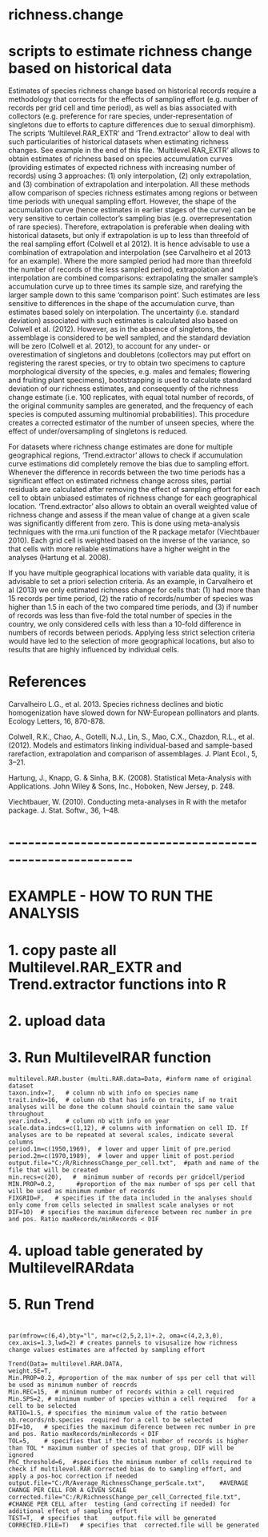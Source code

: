 # richness.change
# scripts to estimate richness change  based on historical data


Estimates of species richness change based on historical records require a methodology that corrects for the effects of sampling effort (e.g. number of records per grid cell and time period), as well as bias associated with collectors (e.g. preference for rare species, under-representation of singletons due to efforts to capture differences due to sexual dimorphism). The scripts ‘Multilevel.RAR_EXTR’ and  ‘Trend.extractor’ allow to deal with such particularities of historical datasets when estimating richness changes. See example in the end of this file.
	‘Multilevel.RAR_EXTR’ allows to obtain estimates of richness based on species accumulation curves (providing estimates of expected richness with increasing number of records) using 3 approaches: (1) only interpolation, (2) only  extrapolation, and (3) combination of extrapolation and interpolation. All these methods allow comparison of species richness estimates among regions or between time periods with unequal sampling effort. However, the shape of the accumulation curve (hence estimates in earlier stages of the curve) can be very sensitive to certain collector’s sampling bias (e.g. overrepresentation of rare species). Therefore, extrapolation is preferable when dealing with historical datasets, but only if extrapolation is up to less than threefold of the real sampling effort (Colwell et al 2012). It is hence advisable to use a combination of extrapolation and interpolation (see Carvalheiro et al 2013 for an example). Where the more sampled period had more than threefold the number of records of the less sampled period, extrapolation and interpolation are combined  comparisons: extrapolating the smaller sample’s accumulation curve up to three times its sample size, and rarefying the larger sample down to this same ‘comparison point’. Such estimates are less sensitive to differences in the shape of the accumulation curve, than estimates based solely on interpolation. The uncertainty (i.e. standard deviation) associated with such estimates is calculated also based on Colwell et al. (2012). However, as in the absence of singletons, the assemblage is considered to be well sampled, and the standard deviation  will be zero (Colwell et al. 2012), to account for any under- or overestimation of singletons and doubletons (collectors may put effort on registering the rarest species, or try to obtain two specimens to capture morphological diversity of the species, e.g. males and females; flowering and fruiting plant specimens), bootstrapping is used to calculate standard deviation of our richness estimates, and consequently of the richness change estimate (i.e. 100 replicates, with equal total number of records, of the original community samples are generated, and the frequency of each species is computed assuming multinomial probabilities). This procedure creates a corrected estimator of the number of unseen species, where the effect of under/oversampling of singletons is reduced.  

For datasets where richness change estimates are done for multiple geographical regions, ‘Trend.extractor’ allows to check if accumulation curve estimations did completely remove the bias due to sampling effort. Whenever the difference in records between the two time periods has a significant effect on estimated richness change across sites, partial residuals are calculated after removing the effect of sampling effort for each cell to obtain unbiased estimates of richness change for each geographical location. 
‘Trend.extractor’  also allows to obtain an overall weighted value of richness change and assess if the mean value of change at a given scale was significantly different from zero. This is done using meta-analysis techniques with  the rma.uni function of the R package metafor (Viechtbauer 2010). Each grid cell is weighted based on the inverse of the variance, so that cells with more reliable estimations have a higher weight in the analyses (Hartung et al. 2008). 

If you have multiple geographical locations with variable data quality, it is advisable to set a priori  selection criteria. As an example, in Carvalheiro et al (2013) we only estimated richness change for cells that: (1) had more than 15 records per time period, (2) the ratio of records/number of species was higher than 1.5 in each of the two compared time periods, and (3) if number of records was less than five-fold the total number of species in the country, we only considered cells with less than a 10-fold difference in numbers of records between periods. Applying less strict selection criteria would have led to the selection of more geographical locations, but also to results that are highly influenced by individual cells. 

# References

Carvalheiro L.G., et al. 2013. Species richness declines and biotic homogenization have slowed down for NW-European pollinators and plants. Ecology Letters, 16, 870-878. 

Colwell, R.K., Chao, A., Gotelli, N.J., Lin, S., Mao, C.X., Chazdon, R.L., et al. (2012). Models and estimators linking individual-based and sample-based rarefaction, extrapolation and comparison of assemblages. J. Plant Ecol., 5, 3–21.

Hartung, J., Knapp, G. & Sinha, B.K. (2008). Statistical Meta-Analysis with Applications. John Wiley & Sons, Inc., Hoboken, New Jersey, p. 248.

Viechtbauer, W. (2010). Conducting meta-analyses in R with the metafor package. J. Stat. Softw., 36, 1–48.

# ---------------------------------------------------------
# EXAMPLE - HOW TO RUN THE ANALYSIS 
# 1. copy paste all Multilevel.RAR_EXTR and Trend.extractor functions into R
# 2. upload data

# 3.   Run MultilevelRAR function

	multilevel.RAR.buster (multi.RAR.data=Data, #inform name of original dataset
	taxon.indx=7,   # column nb with info on species name
	trait.indx=16,  # column nb that has info on traits, if no trait analyses will be done the column should cointain the same value throughout
	year.indx=3,    # column nb with info on year
	scale.data.indcs=c(1,12), # columns with information on cell ID. If analyses are to be repeated at several scales, indicate several columns
	period.1m=c(1950,1969),  # lower and upper limit of pre.period 
	period.2m=c(1970,1989),  # lower and upper limit of post.period
	output.file="C:/R/RichnessChange_per_cell.txt",  #path and name of the file that will be created
	min.recs=c(20),   #  minimum number of records per gridcell/period 
	MIN.PROP=0.2,      #proportion of the max number of sps per cell that will be used as minimum number of records
	FIXGRID=F,   # specifies if the data included in the analyses should only come from cells selected in smallest scale analyses or not 
	DIF=10)  # specifies the maximum diference between rec number in pre and pos. Ratio maxRecords/minRecords < DIF
                
 
# 4. upload table generated by MultilevelRARdata
# 5. Run Trend
 # 
 
	par(mfrow=c(6,4),bty="l", mar=c(2,5,2,1)+.2, oma=c(4,2,3,0), cex.axis=1.3,lwd=2) # creates pannels to visusalize how richness change values estimates are affected by sampling effort  
  
	Trend(Data= multilevel.RAR.DATA,   
	weight.SE=T,  
	Min.PROP=0.2, #proportion of the max number of sps per cell that will be used as minimum number of reocrds
	Min.REC=15,  # minimum number of records within a cell required
	Min.SPS=2, # minimum number of species within a cell required   for a cell to be selected
	RATIO=1.5, # specifies the minimum value of the ratio between nb.records/nb.species  required for a cell to be selected
	DIF=10,   # specifies the maximum diference between rec number in pre and pos. Ratio maxRecords/minRecords < DIF
	TOL=5,    # specifies that if the total number of records is higher than TOL * maximum number of species of that group, DIF will be ignored
	PhC_threshold=6,  #specifies the minimum number of cells required to check if multilevel.RAR corrected bias do to sampling effort, and apply a pos-hoc correction if needed
	output.file="C:/R/Average_RichnessChange_perScale.txt",    #AVERAGE CHANGE PER CELL FOR A GIVEN SCALE
	corrected.file="C:/R/RichnessChange_per_cell_Corrected_file.txt",       #CHANGE PER CELL after  testing (and correcting if needed) for additional effect of sampling effort
 	TEST=T,  # specifies that    output.file will be generated
 	CORRECTED.FILE=T)   # specifies that  corrected.file will be generated
